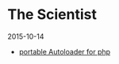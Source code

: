 The Scientist
==================
2015-10-14




- [portable Autoloader for php](https://github.com/lingtalfi/TheScientist/blob/master/convention.portableAutoloader.eng.md)





